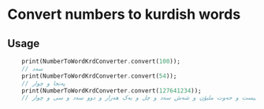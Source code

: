 <!-- 
This README describes the package. If you publish this package to pub.dev,
this README's contents appear on the landing page for your package.

For information about how to write a good package README, see the guide for
[writing package pages](https://dart.dev/guides/libraries/writing-package-pages). 

For general information about developing packages, see the Dart guide for
[creating packages](https://dart.dev/guides/libraries/create-library-packages)
and the Flutter guide for
[developing packages and plugins](https://flutter.dev/developing-packages). 
-->
# Convert numbers to kurdish words

## Usage

``` dart
    print(NumberToWordKrdConverter.convert(100));
    // سەد
    print(NumberToWordKrdConverter.convert(54));
    // پەنجا و چوار
    print(NumberToWordKrdConverter.convert(127641234));
    // سەد و بیست و حەوت ملیۆن و شەش سەد و چل و یه‌ک هەزار و دوو سەد و سی و چوار


```
